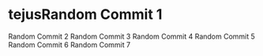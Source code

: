 # tejusRandom Commit 1
Random Commit 2
Random Commit 3
Random Commit 4
Random Commit 5
Random Commit 6
Random Commit 7

